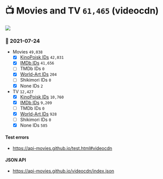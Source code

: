 # :tv: Movies and TV `61,465` (videocdn)

<a href="https://API-Movies.github.io"><img src="https://API-Movies.github.io/banner.png?cache"></a>

### :date: 2021-07-24
- Movies `49,038`
  - [x] <a href="https://API-Movies.github.io/videocdn/movie_kinopoisk_ids.json">KinoPoisk IDs</a> `42,031`
  - [x] <a href="https://API-Movies.github.io/videocdn/movie_imdb_ids.json">IMDb IDs</a> `41,656`
  - [ ] TMDb IDs `0`
  - [x] <a href="https://API-Movies.github.io/videocdn/movie_world_art_ids.json">World-Art IDs</a> `204`
  - [ ] Shikimori IDs `0`
  - [x] None IDs `2`
- TV `12,427`
  - [x] <a href="https://API-Movies.github.io/videocdn/tv_kinopoisk_ids.json">KinoPoisk IDs</a> `10,760`
  - [x] <a href="https://API-Movies.github.io/videocdn/tv_imdb_ids.json">IMDb IDs</a> `9,209`
  - [ ] TMDb IDs `0`
  - [x] <a href="https://API-Movies.github.io/videocdn/tv_world_art_ids.json">World-Art IDs</a> `928`
  - [ ] Shikimori IDs `0`
  - [x] None IDs `585`
#### Test errors
- <a href='https://api-movies.github.io/test.html#videocdn'>https://api-movies.github.io/test.html#videocdn</a>
#### JSON API
- <a href='https://api-movies.github.io/videocdn/index.json'>https://api-movies.github.io/videocdn/index.json</a>
